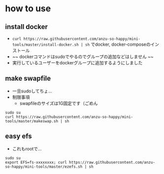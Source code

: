 # how to use

## install docker
- ``curl https://raw.githubusercontent.com/anzu-so-happy/mini-tools/master/install-docker.sh | sh`` でdocker, docker-composeのインストール
- ~~ dockerコマンドはsudoでやるのでグループの追加などはしません ~~
- 実行しているユーザーをdockerグループに追加するようにしました

## make swapfile
- 一旦sudoしてちょ…
- 制限事項
  - swapfileのサイズは1G固定です（ごめん
```
sudo su
curl https://raw.githubusercontent.com/anzu-so-happy/mini-tools/master/makeswap.sh | sh
```

## easy efs
- これもrootで…
```
sudo su
export EFS=fs-xxxxxxxx; curl https://raw.githubusercontent.com/anzu-so-happy/mini-tools/master/ezefs.sh | sh
```